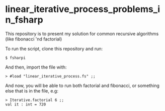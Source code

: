 # linear_iterative_process_problems_in_fsharp
This repository is to present my solution for common recursive algorithms (like fibonacci 'nd factorial)

To run the script, clone this repository and run:

`$ fsharpi`

And then, import the file with:

`> #load "linear_iterative_process.fs" ;;`

And now, you will be able to run both factorial and fibonacci, or something else that is in the file, e.g:

```
> Iterative.factorial 6 ;;
val it : int = 720
```
